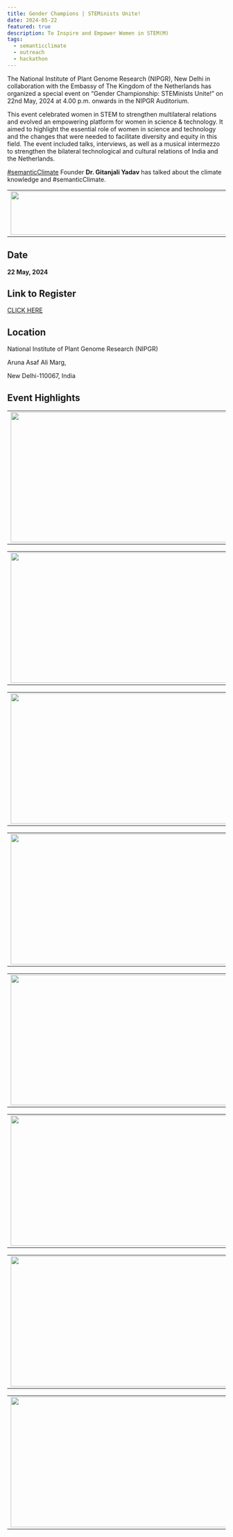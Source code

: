 ```yaml
---
title: Gender Champions | STEMinists Unite!
date: 2024-05-22
featured: true
description: To Inspire and Empower Women in STEM(M)
tags:
  - semanticclimate
  - outreach
  - hackathon
---
```



The National Institute of Plant Genome Research (NIPGR), New Delhi in collaboration with the Embassy of The Kingdom of the Netherlands has organized a special event on “Gender Championship: STEMinists Unite!” on 22nd May, 2024 at 4.00 p.m. onwards in the NIPGR Auditorium.

This event celebrated women in STEM to strengthen multilateral relations and evolved an empowering platform for women in science & technology. It aimed to highlight the essential role of women in science and technology and the changes that were needed to facilitate diversity and equity in this field. The event included talks, interviews, as well as a musical intermezzo to strengthen the bilateral technological and cultural relations of India and the Netherlands.

[#semanticClimate](https://semanticclimate.github.io/p/en/) Founder **Dr. Gitanjali Yadav** has talked about the climate knowledge and #semanticClimate.

<table>
  <tr>
    <td>
      <img src='{{ "/static/img/WiS_Indo_DUtch.png" | url }}' width="500" height="100">
    </td>
  </tr>
</table>

## Date 

**22 May, 2024** 

## Link to Register

[CLICK HERE](https://bit.ly/nin_wis)

## Location

National Institute of Plant Genome Research (NIPGR)

Aruna Asaf Ali Marg,

New Delhi-110067, India

## Event Highlights

<table>
  <tr>
    <td><img src='{{ "/static/img/photo/stem_1.jpg" | url }}' width="500" height="300"></td>
    <td><img src='{{ "/static/img/photo/stem_8.jpg" | url }}' width="500" height="300"></td>
  </tr>   
</table>

<table>
  <tr>
    <td><img src='{{ "/static/img/photo/stem_2.jpg" | url }}' width="500" height="300"></td>
    <td><img src='{{ "/static/img/photo/stem_9.jpg" | url }}' width="500" height="300"></td>
  </tr>   
</table>

<table>
  <tr>
    <td><img src='{{ "/static/img/photo/stem_3.jpg" | url }}' width="500" height="300"></td>
    <td><img src='{{ "/static/img/photo/stem_13.jpg" | url }}' width="500" height="300"></td>
  </tr>   
</table>

<table>
  <tr>
    <td><img src='{{ "/static/img/photo/stem_4.jpg" | url }}' width="500" height="300"></td>
    <td><img src='{{ "/static/img/photo/stem_7.jpg" | url }}' width="500" height="300"></td>
  </tr>   
</table>

<table>
  <tr>
    <td><img src='{{ "/static/img/photo/stem_5.jpg" | url }}' width="500" height="300"></td>
    <td><img src='{{ "/static/img/photo/stem_6.jpg" | url }}' width="500" height="300"></td>
  </tr>   
</table>

<table>
  <tr>
    <td><img src='{{ "/static/img/photo/stem_10.jpg" | url }}' width="500" height="300"></td>
    <td><img src='{{ "/static/img/photo/stem_16.jpg" | url }}' width="500" height="300"></td>
  </tr>   
</table>

<table>
  <tr>
    <td><img src='{{ "/static/img/photo/stem_11.jpg" | url }}' width="500" height="300"></td>
    <td><img src='{{ "/static/img/photo/stem_14.jpg" | url }}' width="500" height="300"></td>
  </tr>   
</table>

<table>
  <tr>
    <td><img src='{{ "/static/img/photo/stem_12.jpg" | url }}' width="500" height="300"></td>
    <td><img src='{{ "/static/img/photo/stem_15.jpg" | url }}' width="500" height="300"></td>
  </tr>   
</table>
